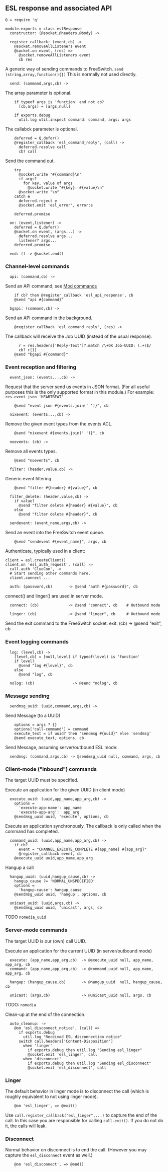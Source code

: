 ESL response and associated API
-------------------------------

    Q = require 'q'

    module.exports = class eslResponse
      constructor: (@socket,@headers,@body) ->

      register_callback: (event,cb) ->
        @socket.removeAllListeners event
        @socket.on event, (res) =>
          @socket.removeAllListeners event
          cb res

A generic way of sending commands to FreeSwitch.
`send (string,array,function(){})`
This is normally not used directly.

      send: (command,args,cb) ->

The array parameter is optional.

        if typeof args is 'function' and not cb?
          [cb,args] = [args,null]

        if exports.debug
          util.log util.inspect command: command, args: args

The callabck parameter is optional.

        deferred = Q.defer()
        @register_callback 'esl_command_reply', (call) ->
          deferred.resolve call
          cb? call

Send the command out.

        try
          @socket.write "#{command}\n"
          if args?
            for key, value of args
              @socket.write "#{key}: #{value}\n"
          @socket.write "\n"
        catch e
          deferred.reject e
          @socket.emit 'esl_error', error:e

        deferred.promise

      on: (event,listener) ->
        deferred = Q.defer()
        @socket.on event, (args...) ->
          deferred.resolve args...
          listener? args...
        deferred.promise

      end: () -> @socket.end()

### Channel-level commands

      api: (command,cb) ->

Send an API command, see [Mod commands](http://wiki.freeswitch.org/wiki/Mod_commands)

        if cb? then @register_callback 'esl_api_response', cb
        @send "api #{command}"

      bgapi: (command,cb) ->

Send an API command in the background.

        @register_callback 'esl_command_reply', (res) ->

The callback will receive the Job UUID (instead of the usual response).

          r = res.headers['Reply-Text']?.match /\+OK Job-UUID: (.+)$/
          cb? r[1]
        @send "bgapi #{command}"

### Event reception and filtering

      event_json: (events...,cb) ->

Request that the server send us events in JSON format.
(For all useful purposes this is the only supported format in this module.)
For example: `res.event_json 'HEARTBEAT'`

        @send "event json #{events.join(' ')}", cb

      nixevent: (events...,cb) ->

Remove the given event types from the events ACL.

        @send "nixevent #{events.join(' ')}", cb

      noevents: (cb) ->

Remove all events types.

        @send "noevents", cb

      filter: (header,value,cb) ->

Generic event filtering

        @send "filter #{header} #{value}", cb

      filter_delete: (header,value,cb) ->
        if value?
          @send "filter delete #{header} #{value}", cb
        else
          @send "filter delete #{header}", cb

      sendevent: (event_name,args,cb) ->

Send an event into the FreeSwitch event queue.

        @send "sendevent #{event_name}", args, cb

Authenticate, typically used in a client:
```
client = esl.createClient()
client.on 'esl_auth_request', (call) ->
  call.auth 'ClueCon', ->
  # Start sending other commands here.
  client.connect ...
```

      auth: (password,cb)       -> @send "auth #{password}", cb

connect() and linger() are used in server mode.

      connect: (cb)             -> @send "connect", cb    # Outbound mode

      linger: (cb)              -> @send "linger", cb     # Outbound mode

Send the exit command to the FreeSwitch socket.
      exit: (cb)                -> @send "exit", cb

### Event logging commands

      log: (level,cb) ->
        [level,cb] = [null,level] if typeof(level) is 'function'
        if level?
          @send "log #{level}", cb
        else
          @send "log", cb

      nolog: (cb)                 -> @send "nolog", cb

### Message sending

      sendmsg_uuid: (uuid,command,args,cb) ->

Send Message (to a UUID)

        options = args ? {}
        options['call-command'] = command
        execute_text = if uuid? then "sendmsg #{uuid}" else 'sendmsg'
        @send execute_text, options, cb

Send Message, assuming server/outbound ESL mode:

      sendmsg: (command,args,cb) -> @sendmsg_uuid null, command, args, cb

### Client-mode ("inbound") commands

The target UUID must be specified.

Execute an application for the given UUID (in client mode)

      execute_uuid: (uuid,app_name,app_arg,cb) ->
        options =
          'execute-app-name': app_name
          'execute-app-arg':  app_arg
        @sendmsg_uuid uuid, 'execute', options, cb

Execute an application synchronously.
The callback is only called when the command has completed.

      command_uuid: (uuid,app_name,app_arg,cb) ->
        if cb?
          event = "CHANNEL_EXECUTE_COMPLETE #{app_name} #{app_arg}"
          @register_callback event, cb
        @execute_uuid uuid,app_name,app_arg

Hangup a call

      hangup_uuid: (uuid,hangup_cause,cb) ->
        hangup_cause ?= 'NORMAL_UNSPECIFIED'
        options =
          'hangup-cause': hangup_cause
        @sendmsg_uuid uuid, 'hangup', options, cb

      unicast_uuid: (uuid,args,cb) ->
        @sendmsg_uuid uuid, 'unicast', args, cb

TODO `nomedia_uuid`

### Server-mode commands

The target UUID is our (own) call UUID.

Execute an application for the current UUID (in server/outbound mode)

      execute: (app_name,app_arg,cb)  -> @execute_uuid null, app_name, app_arg, cb
      command: (app_name,app_arg,cb)  -> @command_uuid null, app_name, app_arg, cb

      hangup: (hangup_cause,cb)       -> @hangup_uuid  null, hangup_cause, cb

      unicast: (args,cb)              -> @unicast_uuid null, args, cb

TODO: `nomedia`

Clean-up at the end of the connection.

      auto_cleanup: ->
        @on 'esl_disconnect_notice', (call) =>
          if exports.debug
            util.log "Received ESL disconnection notice"
          switch call.headers['Content-Disposition']
            when 'linger'
              if exports.debug then util.log "Sending esl_linger"
              @socket.emit 'esl_linger', call
            when 'disconnect'
              if exports.debug then util.log "Sending esl_disconnect"
              @socket.emit 'esl_disconnect', call

### Linger
The default behavior in linger mode is to disconnect the call (which is roughly equivalent to not using linger mode).

        @on 'esl_linger', => @exit()

Use `call.register_callback("esl_linger",...)` to capture the end of the call. In this case you are responsible for calling `call.exit()`. If you do not do it, the calls will leak.

### Disconnect

Normal behavior on disconnect is to end the call.  (However you may capture the `esl_disconnect` event as well.)

        @on 'esl_disconnect', => @end()

